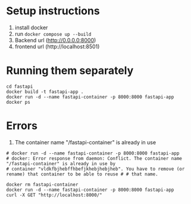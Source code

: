 # Setup instructions

1. install docker
2. run `docker compose up --build`
3. Backend url (http://0.0.0.0:8000)
4. frontend url (http://localhost:8501)


# Running them separately
```
cd fastapi
docker build -t fastapi-app .
docker run -d --name fastapi-container -p 8000:8000 fastapi-app
docker ps
```

# Errors
1. The container name "/fastapi-container" is already in use
```
# docker run -d --name fastapi-container -p 8000:8000 fastapi-app
# docker: Error response from daemon: Conflict. The container name "/fastapi-container" is already in use by 
# container "vldkfbjhebffhbefjkhebjhebjheb". You have to remove (or rename) that container to be able to reuse # # that name.
```

```
docker rm fastapi-container
docker run -d --name fastapi-container -p 8000:8000 fastapi-app
curl -X GET "http://localhost:8000/"
```